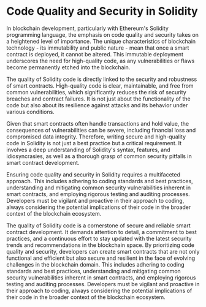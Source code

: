 # Code Quality and Security in Solidity

In blockchain development, particularly with Ethereum's Solidity programming language, the emphasis on code quality and security takes on a heightened level of importance. The unique characteristics of blockchain technology - its immutability and public nature - mean that once a smart contract is deployed, it cannot be altered. This immutable deployment underscores the need for high-quality code, as any vulnerabilities or flaws become permanently etched into the blockchain.

The quality of Solidity code is directly linked to the security and robustness of smart contracts. High-quality code is clear, maintainable, and free from common vulnerabilities, which significantly reduces the risk of security breaches and contract failures. It is not just about the functionality of the code but also about its resilience against attacks and its behavior under various conditions.

Given that smart contracts often handle transactions and hold value, the consequences of vulnerabilities can be severe, including financial loss and compromised data integrity. Therefore, writing secure and high-quality code in Solidity is not just a best practice but a critical requirement. It involves a deep understanding of Solidity's syntax, features, and idiosyncrasies, as well as a thorough grasp of common security pitfalls in smart contract development.

Ensuring code quality and security in Solidity requires a multifaceted approach. This includes adhering to coding standards and best practices, understanding and mitigating common security vulnerabilities inherent in smart contracts, and employing rigorous testing and auditing processes. Developers must be vigilant and proactive in their approach to coding, always considering the potential implications of their code in the broader context of the blockchain ecosystem.

The quality of Solidity code is a cornerstone of secure and reliable smart contract development. It demands attention to detail, a commitment to best practices, and a continuous effort to stay updated with the latest security trends and recommendations in the blockchain space. By prioritizing code quality and security, developers can create smart contracts that are not only functional and efficient but also secure and resilient in the face of evolving challenges in the blockchain domain. This includes adhering to coding standards and best practices, understanding and mitigating common security vulnerabilities inherent in smart contracts, and employing rigorous testing and auditing processes. Developers must be vigilant and proactive in their approach to coding, always considering the potential implications of their code in the broader context of the blockchain ecosystem.